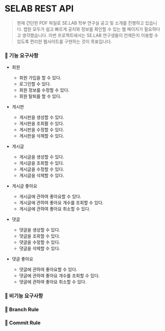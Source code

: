 # SELAB REST API

> 현재 간단한 PDF 파일로 SE.LAB 학부 연구실 공고 및 소개를 진행하고 있습니다. 랩원 모두가 쉽고 빠르게 공지와 정보를
> 확인할 수 있는 웹 페이지가 필요하다고 생각했습니다. 이번 프로젝트에서는 SE.LAB 연구생들이 언제든지 이용할 수
> 있도록 편리한 웹사이트를 구현하는 것이 목표입니다.

### 📘 기능 요구사항

* 회원
    * 회원 가입을 할 수 있다.
    * 로그인할 수 있다.
    * 회원 정보를 수정할 수 있다.
    * 회원 탈퇴를 할 수 있다.

* 게시판
    * 게시판을 생성할 수 있다.
    * 게시판을 조회활 수 있다.
    * 게시판을 수정할 수 있다.
    * 게시판을 삭제할 수 있다.

* 게시글
    * 게시글을 생성할 수 있다.
    * 게시글을 조회할 수 있다.
    * 게시글을 수정할 수 있다.
    * 게시글을 삭제할 수 있다.

* 게시글 좋아요
    * 게시글에 관하여 좋아요할 수 있다.
    * 게시글에 관하여 좋아요 개수를 조회할 수 있다.
    * 게시글에 관하여 좋아요 취소할 수 있다.

* 댓글
    * 댓글을 생성할 수 있다.
    * 댓글을 조회할 수 있다.
    * 댓글을 수정할 수 있다.
    * 댓글을 삭제할 수 있다.

* 댓글 좋아요
    * 댓글에 관하여 좋아요할 수 있다.
    * 댓글에 관하여 좋아요 개수를 조회할 수 있다.
    * 댓글에 관하여 좋아요 취소할 수 있다.

### 📗 비기능 요구사항

### 📌 Branch Rule

### 📎 Commit Rule

